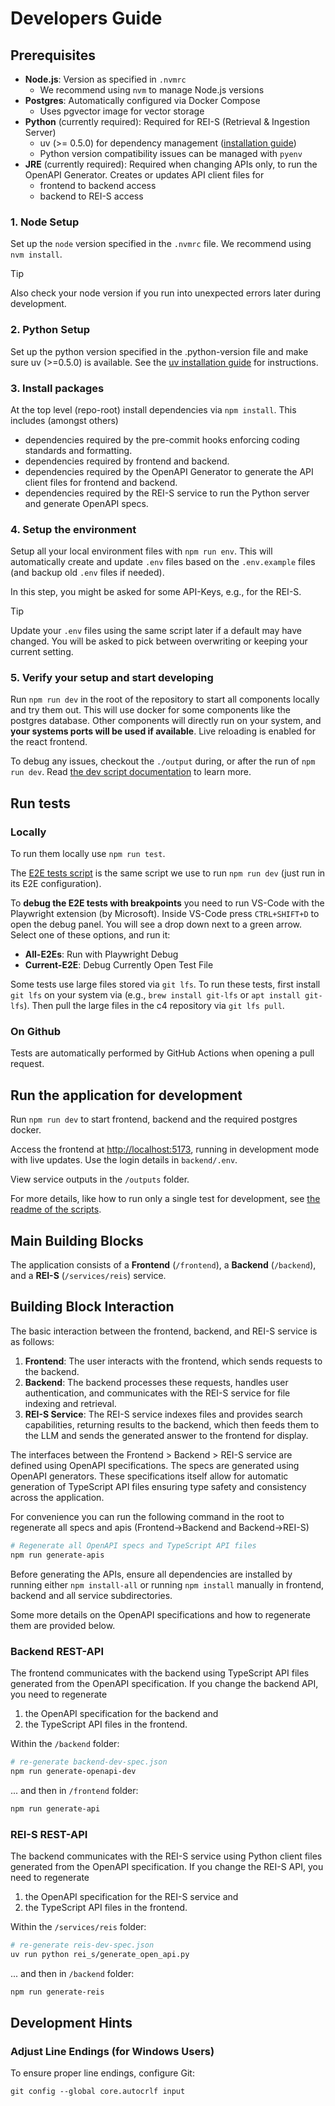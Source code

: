 # Developers Guide

## Prerequisites

- **Node.js**: Version as specified in `.nvmrc`
  - We recommend using `nvm` to manage Node.js versions
- **Postgres**: Automatically configured via Docker Compose
  - Uses pgvector image for vector storage
- **Python** (currently required): Required for REI-S (Retrieval & Ingestion Server)
  - uv (>= 0.5.0) for dependency management ([installation guide](https://docs.astral.sh/uv/getting-started/installation/))
  - Python version compatibility issues can be managed with `pyenv`
- **JRE** (currently required): Required when changing APIs only, to run the OpenAPI Generator. Creates or updates API client files for
  - frontend to backend access
  - backend to REI-S access

### 1. Node Setup

Set up the `node` version specified in the `.nvmrc` file. We recommend using `nvm install`.

> [!TIP]
> Also check your node version if you run into unexpected errors later during development.

### 2. Python Setup

Set up the python version specified in the .python-version file and make sure uv (>=0.5.0) is available. See the [uv installation guide](https://docs.astral.sh/uv/getting-started/installation/) for instructions.

### 3. Install packages

At the top level (repo-root) install dependencies via `npm install`. This includes (amongst others)
* dependencies required by the pre-commit hooks enforcing coding standards and formatting.
* dependencies required by frontend and backend.
* dependencies required by the OpenAPI Generator to generate the API client files for frontend and backend.
* dependencies required by the REI-S service to run the Python server and generate OpenAPI specs.

### 4. Setup the environment

Setup all your local environment files with `npm run env`.
This will automatically create and update `.env` files based on the `.env.example` files (and backup old `.env` files if needed).

In this step, you might be asked for some API-Keys, e.g., for the REI-S.

> [!TIP]
> Update your `.env` files using the same script later if a default may have changed. You will be asked to pick between overwriting or keeping your current setting.

### 5. Verify your setup and start developing

Run `npm run dev` in the root of the repository to start all components locally and try them out. This will use docker for some components like the postgres database. 
Other components will directly run on your system, and **your systems ports will be used if available**. Live reloading is enabled for the react frontend.

To debug any issues, checkout the `./output` during, or after the run of `npm run dev`.
Read [the dev script documentation](./scripts/README.md) to learn more.

## Run tests

### Locally

To run them locally use `npm run test`.

The [E2E tests script](./scripts/README.md) is the same script we use to run `npm run dev` (just run in its E2E configuration).

To **debug the E2E tests with breakpoints** you need to run VS-Code with the Playwright extension (by Microsoft).
Inside VS-Code press `CTRL+SHIFT+D` to open the debug panel. You will see a drop down next to a green arrow.
Select one of these options, and run it:
- **All-E2Es**: Run with Playwright Debug
- **Current-E2E**: Debug Currently Open Test File

Some tests use large files stored via `git lfs`. To run these tests, first install `git lfs` on your system via (e.g., `brew install git-lfs` or `apt install git-lfs`).
Then pull the large files in the c4 repository via `git lfs pull`.

### On Github

Tests are automatically performed by GitHub Actions when opening a pull request.

## Run the application for development

Run `npm run dev` to start frontend, backend and the required postgres docker.

Access the frontend at <http://localhost:5173>, running in development mode with live updates. Use the login details in `backend/.env`.

View service outputs in the `/outputs` folder.

For more details, like how to run only a single test for development, see [the readme of the scripts](scripts/README.md).

## Main Building Blocks

The application consists of a **Frontend** (`/frontend`), a **Backend** (`/backend`), and a **REI-S** (`/services/reis`) service.

## Building Block Interaction

The basic interaction between the frontend, backend, and REI-S service is as follows:

1. **Frontend**: The user interacts with the frontend, which sends requests to the backend.
2. **Backend**: The backend processes these requests, handles user authentication, and communicates with the REI-S service for file indexing and retrieval.
3. **REI-S Service**: The REI-S service indexes files and provides search capabilities, returning results to the backend, which then feeds them to the LLM and sends the generated answer to the frontend for display.

The interfaces between the Frontend > Backend > REI-S service are defined using OpenAPI specifications. The specs are generated using OpenAPI generators. These specifications itself allow for automatic generation of TypeScript API files ensuring type safety and consistency across the application.

For convenience you can run the following command in the root to regenerate all specs and apis (Frontend->Backend and Backend->REI-S)

```bash
# Regenerate all OpenAPI specs and TypeScript API files
npm run generate-apis
```

Before generating the APIs, ensure all dependencies are installed by running either `npm install-all` or running `npm install` manually in frontend, backend and all service subdirectories.

Some more details on the OpenAPI specifications and how to regenerate them are provided below.

### Backend REST-API

The frontend communicates with the backend using TypeScript API files generated from the OpenAPI specification. If you change the backend API, you need to regenerate

1. the OpenAPI specification for the backend and
2. the TypeScript API files in the frontend.

Within the `/backend` folder:

```bash
# re-generate backend-dev-spec.json
npm run generate-openapi-dev
```

... and then in `/frontend` folder:

```bash
npm run generate-api
```

### REI-S REST-API

The backend communicates with the REI-S service using Python client files generated from the OpenAPI specification. If you change the REI-S API, you need to regenerate

1. the OpenAPI specification for the REI-S service and
2. the TypeScript API files in the frontend.

Within the `/services/reis` folder:

```bash
# re-generate reis-dev-spec.json
uv run python rei_s/generate_open_api.py
```

... and then in `/backend` folder:

```bash
npm run generate-reis
```

## Development Hints

### Adjust Line Endings (for Windows Users)

To ensure proper line endings, configure Git:

```
git config --global core.autocrlf input
```
